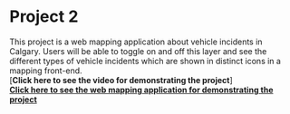 # Project 2  
This project is a web mapping application about vehicle incidents in Calgary. Users will be able to toggle on and off this layer and see the different types of vehicle incidents which are shown in distinct icons in a mapping front-end.  
[**Click here to see the video for demonstrating the project**]  
[**Click here to see the web mapping application for demonstrating the project**](https://rhafezifar.github.io/ENGO651_lab3/calgary-incidents)
